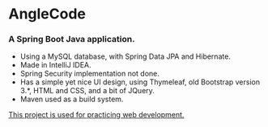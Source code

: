 # AngleCode

### A Spring Boot Java application.
* Using a MySQL database, with Spring Data JPA and Hibernate.
* Made in IntelliJ IDEA.
* Spring Security implementation not done.
* Has a simple yet nice UI design, using Thymeleaf, old Bootstrap version 3.*, HTML and CSS, and a bit of JQuery.
* Maven used as a build system.

<ins>This project is used for practicing web development.</ins>
